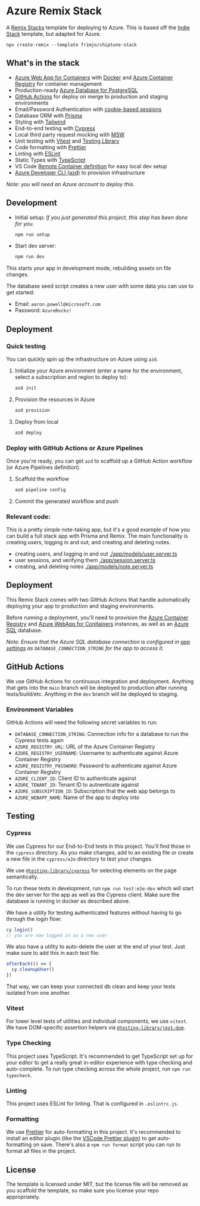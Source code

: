 # Azure Remix Stack

A [Remix Stacks](https://remix.run/stacks) template for deploying to Azure. This is based off the [Indie Stack](https://github.com/remix-run/indie-stack) template, but adapted for Azure.

```
npx create-remix --template frimjo/chiptune-stack
```

## What's in the stack

- [Azure Web App for Containers](https://docs.microsoft.com/azure/app-service/quickstart-custom-container?tabs=dotnet&pivots=container-linux&WT.mc_id=javascript-61097-aapowell) with [Docker](https://www.docker.com/) and [Azure Container Registry](https://docs.microsoft.com/azure/container-registry/?WT.mc_id=javascript-61097-aapowell) for container management
- Production-ready [Azure Database for PostgreSQL](https://azure.microsoft.com/products/postgresql/?WT.mc_id=javascript-61097-aapowell#overview)
- [GitHub Actions](https://github.com/features/actions) for deploy on merge to production and staging environments
- Email/Password Authentication with [cookie-based sessions](https://remix.run/docs/en/v1/api/remix#createcookiesessionstorage)
- Database ORM with [Prisma](https://prisma.io)
- Styling with [Tailwind](https://tailwindcss.com/)
- End-to-end testing with [Cypress](https://cypress.io)
- Local third party request mocking with [MSW](https://mswjs.io)
- Unit testing with [Vitest](https://vitest.dev) and [Testing Library](https://testing-library.com)
- Code formatting with [Prettier](https://prettier.io)
- Linting with [ESLint](https://eslint.org)
- Static Types with [TypeScript](https://typescriptlang.org)
- VS Code [Remote Container definition](https://code.visualstudio.com/docs/remote/containers?WT.mc_id=javascript-61097-aapowell) for easy local dev setup
- [Azure Developer CLI (azd)](https://learn.microsoft.com/azure/developer/azure-developer-cli/overview?WT.mc_id=javascript-61097-aapowell) to provision infrastructure

_Note: you will need an Azure account to deploy this._

## Development

- Initial setup: _If you just generated this project, this step has been done for you._

  ```sh
  npm run setup
  ```

- Start dev server:

  ```sh
  npm run dev
  ```

This starts your app in development mode, rebuilding assets on file changes.

The database seed script creates a new user with some data you can use to get started:

- Email: `aaron.powell@microsoft.com`
- Password: `AzureRocks!`

## Deployment

### Quick testing

You can quickly spin up the infrastructure on Azure using `azd`.

1. Initialize your Azure environment (enter a name for the environment, select a subscription and region to deploy to):

   ```sh
   azd init
   ```

1. Provision the resources in Azure

   ```sh
   azd provision
   ```

1. Deploy from local

   ```sh
   azd deploy
   ```

### Deploy with GitHub Actions or Azure Pipelines

Once you're ready, you can get `azd` to scaffold up a GitHub Action workflow (or Azure Pipelines definition).

1. Scaffold the workflow

   ```sh
   azd pipeline config
   ```

1. Commit the generated workflow and push

### Relevant code:

This is a pretty simple note-taking app, but it's a good example of how you can build a full stack app with Prisma and Remix. The main functionality is creating users, logging in and out, and creating and deleting notes.

- creating users, and logging in and out [./app/models/user.server.ts](./app/models/user.server.ts)
- user sessions, and verifying them [./app/session.server.ts](./app/session.server.ts)
- creating, and deleting notes [./app/models/note.server.ts](./app/models/note.server.ts)

## Deployment

This Remix Stack comes with two GitHub Actions that handle automatically deploying your app to production and staging environments.

Before running a deployment, you'll need to provision the [Azure Container Registry](https://docs.microsoft.com/azure/container-registry/?WT.mc_id=javascript-61097-aapowell) and [Azure WebApp for Conitainers](https://docs.microsoft.com/azure/app-service/quickstart-custom-container?tabs=dotnet&pivots=container-linux&WT.mc_id=javascript-61097-aapowell) instances, as well as an [Azure SQL](https://docs.microsoft.com/azure/azure-sql/database/single-database-create-quickstart?tabs=azure-portal&WT.mc_id=javascript-61097-aapowell) database.

_Note: Ensure that the Azure SQL database connection is configured in [app settings](https://docs.microsoft.com/azure/app-service/configure-common?tabs=portal&WT.mc_id=javascript-61097-aapowell) as `DATABASE_CONNECTION_STRING` for the app to access it._

## GitHub Actions

We use GitHub Actions for continuous integration and deployment. Anything that gets into the `main` branch will be deployed to production after running tests/build/etc. Anything in the `dev` branch will be deployed to staging.

### Environment Variables

GitHub Actions will need the following secret variables to run:

- `DATABASE_CONNECTION_STRING`: Connection info for a database to run the Cypress tests again
- `AZURE_REGISTRY_URL`: URL of the Azure Container Registry
- `AZURE_REGISTRY_USERNAME`: Username to authenticate against Azure Container Registry
- `AZURE_REGISTRY_PASSWORD`: Password to authenticate against Azure Container Registry
- `AZURE_CLIENT_ID`: Client ID to authenticate against
- `AZURE_TENANT_ID`: Tenant ID to autnenticate against
- `AZURE_SUBSCRIPTION_ID`: Subscription that the web app belongs to
- `AZURE_WEBAPP_NAME`: Name of the app to deploy into

## Testing

### Cypress

We use Cypress for our End-to-End tests in this project. You'll find those in the `cypress` directory. As you make changes, add to an existing file or create a new file in the `cypress/e2e` directory to test your changes.

We use [`@testing-library/cypress`](https://testing-library.com/cypress) for selecting elements on the page semantically.

To run these tests in development, run `npm run test:e2e:dev` which will start the dev server for the app as well as the Cypress client. Make sure the database is running in docker as described above.

We have a utility for testing authenticated features without having to go through the login flow:

```ts
cy.login()
// you are now logged in as a new user
```

We also have a utility to auto-delete the user at the end of your test. Just make sure to add this in each test file:

```ts
afterEach(() => {
  cy.cleanupUser()
})
```

That way, we can keep your connected db clean and keep your tests isolated from one another.

### Vitest

For lower level tests of utilities and individual components, we use `vitest`. We have DOM-specific assertion helpers via [`@testing-library/jest-dom`](https://testing-library.com/jest-dom).

### Type Checking

This project uses TypeScript. It's recommended to get TypeScript set up for your editor to get a really great in-editor experience with type checking and auto-complete. To run type checking across the whole project, run `npm run typecheck`.

### Linting

This project uses ESLint for linting. That is configured in `.eslintrc.js`.

### Formatting

We use [Prettier](https://prettier.io/) for auto-formatting in this project. It's recommended to install an editor plugin (like the [VSCode Prettier plugin](https://marketplace.visualstudio.com/items?itemName=esbenp.prettier-vscode)) to get auto-formatting on save. There's also a `npm run format` script you can run to format all files in the project.

## License

The template is licensed under MIT, but the license file will be removed as you scaffold the template, so make sure you license your repo appropriately.
